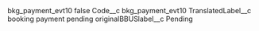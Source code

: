<?xml version="1.0" encoding="UTF-8"?>
<CustomMetadata xmlns="http://soap.sforce.com/2006/04/metadata" xmlns:xsi="http://www.w3.org/2001/XMLSchema-instance" xmlns:xsd="http://www.w3.org/2001/XMLSchema">
    <label>bkg_payment_evt10</label>
    <protected>false</protected>
    <values>
        <field>Code__c</field>
        <value xsi:type="xsd:string">bkg_payment_evt10</value>
    </values>
    <values>
        <field>TranslatedLabel__c</field>
        <value xsi:type="xsd:string">booking payment pending</value>
    </values>
    <values>
        <field>originalBBUSlabel__c</field>
        <value xsi:type="xsd:string">Pending</value>
    </values>
</CustomMetadata>

